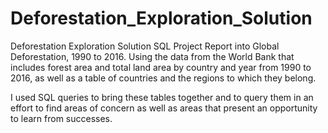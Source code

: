 # Deforestation_Exploration_Solution
Deforestation Exploration Solution SQL Project
Report  into Global Deforestation, 1990 to 2016.
Using the data from the World Bank that includes forest area and total land area by country and year from 1990 to 2016, as well as a table of countries and the regions to which they belong.

I used SQL queries to bring these tables together and to query them in an effort to find areas of concern as well as areas that present an opportunity to learn from successes.
